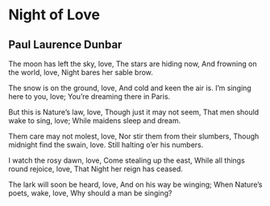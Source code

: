 # Night of Love
## Paul Laurence Dunbar
The moon has left the sky, love,
The stars are hiding now,
And frowning on the world, love,
Night bares her sable brow.

The snow is on the ground, love,
And cold and keen the air is.
I’m singing here to you, love;
You’re dreaming there in Paris.

But this is Nature’s law, love,
Though just it may not seem,
That men should wake to sing, love;
While maidens sleep and dream.

Them care may not molest, love,
Nor stir them from their slumbers,
Though midnight find the swain, love.
Still halting o’er his numbers.

I watch the rosy dawn, love,
Come stealing up the east,
While all things round rejoice, love,
That Night her reign has ceased.

The lark will soon be heard, love,
And on his way be winging;
When Nature’s poets, wake, love,
Why should a man be singing?